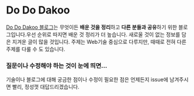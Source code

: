 # Do Do Dakoo

[Do Do Dakoo 블로그](http://dakoo.github.io)는 무엇이든 **배운 것을 정리**하고 **다른 분들과 공유**하기 위한 블로그입니다.우선 순위로 따지면 배운 것 정리가 더 높습니다. 새로울 것이 없는 정보를 담은 지겨운 글이 많을 것입니다. 주제는 Web기술 중심으로 다루지만, 때때로 전혀 다른 주제를 다룰 수 도 있습니다. 

### 질문이나 수정해야 하는 것이 눈에 띄면...
기술이나 블로그에 대해 궁금한 점이나 수정이 필요한 점은 언제든지 issue에 남겨주시면 빨리, 정성껏 대답드리겠습니다. 

